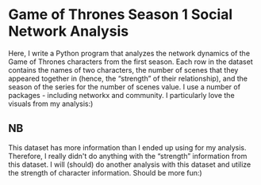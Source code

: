 # Game of Thrones Season 1 Social Network Analysis

Here, I write a Python program that analyzes the network dynamics of the Game of Thrones characters from the first season. Each row in the dataset contains the names of two characters, the number of scenes that they appeared together in (hence, the “strength” of their relationship), and the season of the series for the number of scenes value. I use a number of packages - including networkx and community. I particularly love the visuals from my analysis:)

## NB
This dataset has more information than I ended up using for my analysis. Therefore, I really didn't do anything with the “strength” information from this dataset. I will (should) do another analysis with this dataset and utilize the strength of character information. Should be more fun:)
